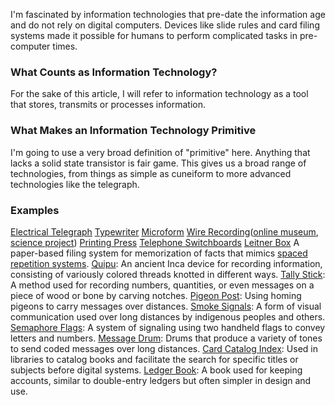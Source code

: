 I'm fascinated by information technologies that pre-date the information age and do not rely on digital computers. Devices like slide rules and card filing systems made it possible for humans to perform complicated tasks in pre-computer times.
### What Counts as Information Technology?

For the sake of this article, I will refer to information technology as a tool that stores, transmits or processes information. 

### What Makes an Information Technology Primitive

I'm going to use a very broad definition of "primitive" here. Anything that lacks a solid state transistor is fair game. This gives us a broad range of technologies, from things as simple as cuneiform to more advanced technologies like the telegraph.
### Examples

[Electrical Telegraph](https://en.wikipedia.org/wiki/Electrical_telegraph)
[Typewriter](https://en.wikipedia.org/wiki/Typewriter)
[Microform](https://en.wikipedia.org/wiki/Microform)
[Wire Recording](https://en.wikipedia.org/wiki/Wire_recording)([online museum](https://museumofmagneticsoundrecording.org/Wire.html), [science project](https://www.sciencebuddies.org/science-fair-projects/project-ideas/Elec_p015/electricity-electronics/recording-on-a-wire))
[Printing Press](https://en.wikipedia.org/wiki/Printing_press)
[Telephone Switchboards](https://en.wikipedia.org/wiki/Telephone_switchboard)
[Leitner Box](https://en.wikipedia.org/wiki/Leitner_system) A paper-based filing system for memorization of facts that mimics [spaced repetition systems](https://en.wikipedia.org/wiki/Spaced_repetition).
[Quipu](https://en.wikipedia.org/wiki/Quipu): An ancient Inca device for recording information, consisting of variously colored threads knotted in different ways.
[Tally Stick](https://en.wikipedia.org/wiki/Tally_stick): A method used for recording numbers, quantities, or even messages on a piece of wood or bone by carving notches.
[Pigeon Post](https://en.wikipedia.org/wiki/Pigeon_post): Using homing pigeons to carry messages over distances.
[Smoke Signals](https://en.wikipedia.org/wiki/Smoke_signal): A form of visual communication used over long distances by indigenous peoples and others.
[Semaphore Flags](https://en.wikipedia.org/wiki/Flag_semaphore): A system of signaling using two handheld flags to convey letters and numbers.
[Message Drum](https://en.wikipedia.org/wiki/Drums_in_communication): Drums that produce a variety of tones to send coded messages over long distances.
[Card Catalog Index](https://en.wikipedia.org/wiki/Library_catalog): Used in libraries to catalog books and facilitate the search for specific titles or subjects before digital systems.
[Ledger Book](https://en.wikipedia.org/wiki/Ledger): A book used for keeping accounts, similar to double-entry ledgers but often simpler in design and use.